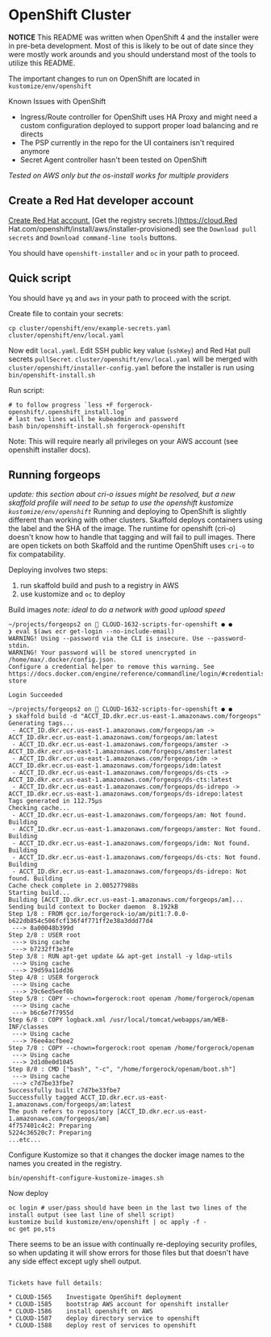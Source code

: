 # OpenShift Cluster

**NOTICE** This README was written when OpenShift 4 and the installer were in pre-beta development. Most of this is likely to be out of date since they were mostly work arounds and you should understand most of the tools to utilize this README.

The important changes to run on OpenShift are located in `kustomize/env/openshift`

Known Issues with OpenShift
* Ingress/Route controller for OpenShift uses HA Proxy and might need a custom configuration deployed to support proper load balancing and re directs
* The PSP currently in the repo for the UI containers isn't required anymore
* Secret Agent controller hasn't been tested on OpenShift 

_Tested on AWS only but the os-install works for multiple providers_

## Create a Red Hat developer account

[Create Red Hat account.](https://developers.redhat.com/)
[Get the registry secrets.](https://cloud.Red Hat.com/openshift/install/aws/installer-provisioned) see the `Download pull secrets` and `Download command-line tools` buttons.

You should have `openshift-installer` and `oc` in your path to proceed.


##  Quick script

You should have `yq` and `aws` in your path to proceed with the script.

Create file to contain your secrets:
```
cp cluster/openshift/env/example-secrets.yaml cluster/openshift/env/local.yaml
```

Now edit `local.yaml`. Edit SSH public key value (`sshKey`) and Red Hat pull secrets `pullSecret`. `cluster/openshift/env/local.yaml` will be merged with `cluster/openshift/installer-config.yaml` before the installer is run using `bin/openshift-install.sh`

Run script:

```                                                                                                                                                          
# to follow progress `less +F forgerock-openshift/.openshift_install.log`                                                                                    
# last two lines will be kubeadmin and password                                                                                                              
bash bin/openshift-install.sh forgerock-openshift                                                                                                            
```                                                                                                                                                          

Note: This will require nearly all privileges on your AWS account (see openshift installer docs).

## Running forgeops

_update: this section about cri-o issues might be resolved, but a new skaffold profile will need to be setup to use the openshift kustomize `kustomize/env/openshift`_
Running and deploying to OpenShift is slightly different than working with other clusters. Skaffold deploys containers using the label and the SHA of the image. The runtime for openshift (cri-o) doesn't know how to handle that tagging and will fail to pull images. There are open tickets on both Skaffold and the runtime OpenShift uses `cri-o` to fix compatability.

Deploying involves two steps:
1. run skaffold build and push to a registry in AWS
1. use kustomize and `oc` to deploy

Build images _note: ideal to do a network with good upload speed_

```
~/projects/forgeops2 on  CLOUD-1632-scripts-for-openshift ● ●
❯ eval $(aws ecr get-login --no-include-email)
WARNING! Using --password via the CLI is insecure. Use --password-stdin.
WARNING! Your password will be stored unencrypted in /home/max/.docker/config.json.
Configure a credential helper to remove this warning. See
https://docs.docker.com/engine/reference/commandline/login/#credentials-store

Login Succeeded

~/projects/forgeops2 on  CLOUD-1632-scripts-for-openshift ● ●
❯ skaffold build -d "ACCT_ID.dkr.ecr.us-east-1.amazonaws.com/forgeops"
Generating tags...
 - ACCT_ID.dkr.ecr.us-east-1.amazonaws.com/forgeops/am -> ACCT_ID.dkr.ecr.us-east-1.amazonaws.com/forgeops/am:latest
 - ACCT_ID.dkr.ecr.us-east-1.amazonaws.com/forgeops/amster -> ACCT_ID.dkr.ecr.us-east-1.amazonaws.com/forgeops/amster:latest
 - ACCT_ID.dkr.ecr.us-east-1.amazonaws.com/forgeops/idm -> ACCT_ID.dkr.ecr.us-east-1.amazonaws.com/forgeops/idm:latest
 - ACCT_ID.dkr.ecr.us-east-1.amazonaws.com/forgeops/ds-cts -> ACCT_ID.dkr.ecr.us-east-1.amazonaws.com/forgeops/ds-cts:latest
 - ACCT_ID.dkr.ecr.us-east-1.amazonaws.com/forgeops/ds-idrepo -> ACCT_ID.dkr.ecr.us-east-1.amazonaws.com/forgeops/ds-idrepo:latest
Tags generated in 112.75µs
Checking cache...
 - ACCT_ID.dkr.ecr.us-east-1.amazonaws.com/forgeops/am: Not found. Building
 - ACCT_ID.dkr.ecr.us-east-1.amazonaws.com/forgeops/amster: Not found. Building
 - ACCT_ID.dkr.ecr.us-east-1.amazonaws.com/forgeops/idm: Not found. Building
 - ACCT_ID.dkr.ecr.us-east-1.amazonaws.com/forgeops/ds-cts: Not found. Building
 - ACCT_ID.dkr.ecr.us-east-1.amazonaws.com/forgeops/ds-idrepo: Not found. Building
Cache check complete in 2.005277988s
Starting build...
Building [ACCT_ID.dkr.ecr.us-east-1.amazonaws.com/forgeops/am]...
Sending build context to Docker daemon  8.192kB
Step 1/8 : FROM gcr.io/forgerock-io/am/pit1:7.0.0-b622db854c506fcf136f4f771ff2e38a3ddd77d4
 ---> 8a00048b399d
Step 2/8 : USER root
 ---> Using cache
 ---> b7232ff3e3fe
Step 3/8 : RUN apt-get update && apt-get install -y ldap-utils
 ---> Using cache
 ---> 29d59a11dd36
Step 4/8 : USER forgerock
 ---> Using cache
 ---> 29c6ed5eef0b
Step 5/8 : COPY --chown=forgerock:root openam /home/forgerock/openam
 ---> Using cache
 ---> b6c6e7f7955d
Step 6/8 : COPY logback.xml /usr/local/tomcat/webapps/am/WEB-INF/classes
 ---> Using cache
 ---> 76ee4acfbee2
Step 7/8 : COPY --chown=forgerock:root openam /home/forgerock/openam
 ---> Using cache
 ---> 2d1d0e0d1045
Step 8/8 : CMD ["bash", "-c", "/home/forgerock/openam/boot.sh"]
 ---> Using cache
 ---> c7d7be33fbe7
Successfully built c7d7be33fbe7
Successfully tagged ACCT_ID.dkr.ecr.us-east-1.amazonaws.com/forgeops/am:latest
The push refers to repository [ACCT_ID.dkr.ecr.us-east-1.amazonaws.com/forgeops/am]
4f757401c4c2: Preparing
5224c36520c7: Preparing
...etc...
```


Configure Kustomize so that it changes the docker image names to the names you created in the registry.

```
bin/openshift-configure-kustomize-images.sh
```

Now deploy

```
oc login # user/pass should have been in the last two lines of the install output (see last line of shell script)
kustomize build kustomize/env/openshift | oc apply -f -
oc get po,sts
```

There seems to be an issue with continually re-deploying security profiles, so when updating it will show errors for those files but that doesn't have any side effect except ugly shell output.

```

Tickets have full details:

* CLOUD-1565 	Investigate OpenShift deployment
* CLOUD-1585 	bootstrap AWS account for openshift installer
* CLOUD-1586 	install openshift on AWS
* CLOUD-1587 	deploy directory service to openshift
* CLOUD-1588 	deploy rest of services to openshift
